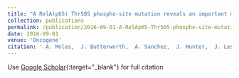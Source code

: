 ```yaml
---
title: "A RelA(p65) Thr505 phospho-site mutation reveals an important mechanism regulating NF-κB-dependent liver regeneration and cancer"
collection: publications
permalink: /publication/2016-09-01-A-RelAp65-Thr505-phospho-site-mutation-reveals-an-important-mechanism-regulating-NF-B-dependent-liver-regeneration-and-cancer
date: 2016-09-01
venue: 'Oncogene'
citation: ' A. Moles,  J. Butterworth,  A. Sanchez,  J. Hunter,  J. Leslie,  H. Sellier,  D. Tiniakos,  S. Cockell,  D. Mann,  F. Oakley,  N. Perkins, &quot;A RelA(p65) Thr505 phospho-site mutation reveals an important mechanism regulating NF-κB-dependent liver regeneration and cancer.&quot; Oncogene, 2016.'
---
```

Use [Google Scholar](https://scholar.google.com/scholar?q=A+RelA(p65)+Thr505+phospho+site+mutation+reveals+an+important+mechanism+regulating+NF+κB+dependent+liver+regeneration+and+cancer){:target="_blank"} for full citation